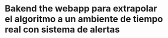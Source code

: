 # Bakend the webapp para extrapolar el algoritmo a un ambiente de tiempo real con sistema de alertas
